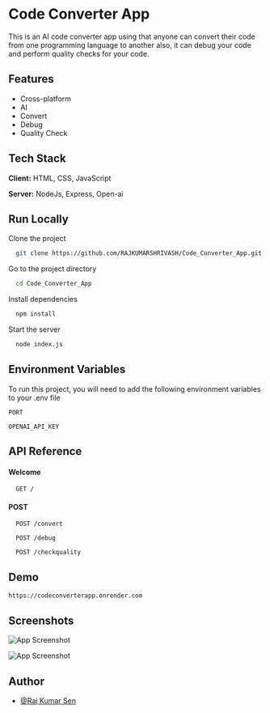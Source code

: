 # Code Converter App

This is an AI code converter app using that anyone can convert their code from one programming language to another
also, it can debug your code and perform quality checks for your code.

## Features

- Cross-platform
- AI
- Convert
- Debug
- Quality Check

## Tech Stack

**Client:** HTML, CSS, JavaScript

**Server:** NodeJs, Express, Open-ai

## Run Locally

Clone the project

```bash
  git clone https://github.com/RAJKUMARSHRIVASH/Code_Converter_App.git
```

Go to the project directory

```bash
  cd Code_Converter_App
```

Install dependencies

```bash
  npm install
```

Start the server

```bash
  node index.js
```


## Environment Variables

To run this project, you will need to add the following environment variables to your .env file

`PORT`

`OPENAI_API_KEY`

## API Reference

#### Welcome 

```http
  GET /
```

#### POST

```http
  POST /convert
```
```http
  POST /debug
```
```http
  POST /checkquality
```

## Demo
```
https://codeconverterapp.onrender.com
```
## Screenshots

![App Screenshot](https://i.imgur.com/7W1Pxsm.png)

![App Screenshot](https://i.imgur.com/o2ETOrW.png)

## Author

- [@Raj Kumar Sen](https://github.com/RAJKUMARSHRIVASH)

